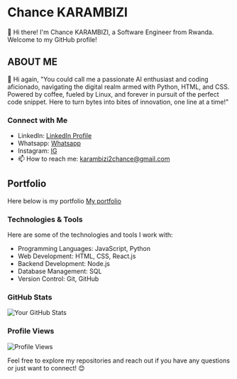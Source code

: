 # Chance KARAMBIZI
👋 Hi there! I'm Chance KARAMBIZI, a Software Engineer from Rwanda. Welcome to my GitHub profile!




## ABOUT ME
 👋 Hi again, "You could call me a passionate AI enthusiast and coding aficionado, navigating the digital realm armed with Python, HTML, and CSS. Powered by coffee, fueled by Linux, and forever in pursuit of the perfect code snippet. Here to turn bytes into bites of innovation, one line at a time!"

### Connect with Me

- LinkedIn: [LinkedIn Profile](https://www.linkedin.com/in/chance-karambizi-b98a01273/)
- Whatsapp: [Whatsapp](https://yourwebsite.com](https://wa.me/0790293963))
- Instagram: [IG](https://www.instagram.com/24none24)
- 📫 How to reach me: karambizi2chance@gmail.com


## Portfolio
Here below is my portfolio
[My portfolio](https://24chance.github.io/portfolio/)




### Technologies & Tools

Here are some of the technologies and tools I work with:

* Programming Languages: JavaScript, Python
* Web Development: HTML, CSS, React.js
* Backend Development: Node.js
* Database Management: SQL
* Version Control: Git, GitHub



### GitHub Stats

![Your GitHub Stats](https://github-readme-stats.vercel.app/api?username=YourGitHubUsername&show_icons=true&theme=radical)



### Profile Views

![Profile Views](https://komarev.com/ghpvc/?username=YourGitHubUsername)





Feel free to explore my repositories and reach out if you have any questions or just want to connect! 😊
